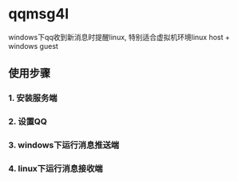 # qqmsg4l
windows下qq收到新消息时提醒linux, 特别适合虚拟机环境linux host + windows guest

## 使用步骤 
### 1. 安装服务端
### 2. 设置QQ
### 3. windows下运行消息推送端
### 4. linux下运行消息接收端
